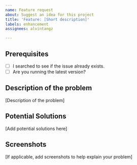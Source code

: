 ```yaml
---
name: Feature request
about: Suggest an idea for this project
title: 'Feature: [Short description]'
labels: enhancement
assignees: alvintangz

---
```


## Prerequisites

* [ ] I searched to see if the issue already exists.
* [ ] Are you running the latest version?

## Description of the problem

[Description of the problem]

## Potential Solutions

[Add potential solutions here]

## Screenshots

[If applicable, add screenshots to help explain your problem]

